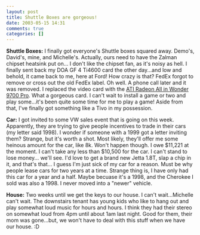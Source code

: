 ```yaml
---
layout: post
title: Shuttle Boxes are gorgeous!
date: 2003-05-15 14:31
comments: true
categories: []
---
```

<b>Shuttle Boxes:</b>
I finally got everyone's Shuttle boxes squared away. Demo's, David's, mine, and Michelle's. Actually, ours need to have the Zalman chipset heatsink put on... I don't like the chipset fan, as it's noisy as hell. I finally sent back my DOA GF 4 Ti4600 card the other day...and low and behold, it came back to me, here at Ford! How crazy is that? FedEx forgot to remove or cross out the old FedEx label. Oh well. A phone call later and it was removed. I replaced the video card with the <a href="http://mirror.ati.com/products/pc/aiw9700pro/index.html">ATI Radeon All in Wonder 9700 Pro</a>. What a gorgeous card. I can't wait to install a game or two and play some...it's been quite some time for me to play a game! Aside from that, I've finally got something like a Tivo in my possession.

<b>Car:</b>
I got invited to some VW sales event that is going on this week. Apparently, they are trying to give people incentives to trade in their cars (my letter said 1998). I wonder if someone with a 1999 got a letter inviting them? Strange, but it's worth a shot. Most likely, they'll offer me some heinous amount for the car, like 8k. Won't happen though. I owe $11,221 at the moment. I can't take any less than $10,500 for the car. I can't stand to lose money... we'll see. I'd love to get a brand new Jetta 1.8T, slap a chip in it, and that's that... I guess I'm just sick of my car for a reason. Must be why people lease cars for two years at a time. Strange thing is, I have only had this car for a year and a half. Maybe becuase it's a 1998, and the Cherokee I sold was also a 1998. I never moved into a "newer" vehicle.

<b>House:</b>
Two weeks until we get the keys to our house. I can't wait...Michelle can't wait. The downstairs tenant has young kids who like to hang out and play somewhat loud music for hours and hours. I think they had their stereo on somewhat loud from 4pm until about 1am last night. Good for them, their mom was gone...but, we won't have to deal with this stuff when we have our house. :D

